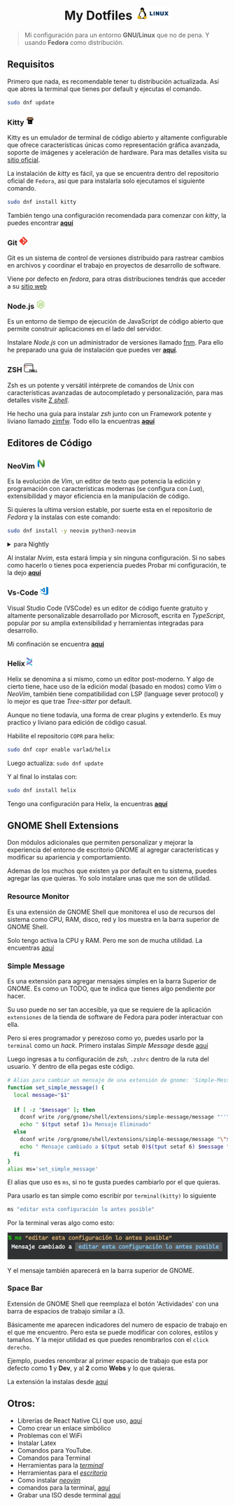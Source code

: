 <h1 align="center">
  My Dotfiles
  <img height="30px" src="./assets/linux-name.webp">
</h1>

> Mi configuración para un entorno **GNU/Linux** que no de pena. Y usando **Fedora** como distribución.

## Requisitos

Primero que nada, es recomendable tener tu distribución actualizada. Así que abres la terminal que tienes por default y ejecutas el comando.

```bash
sudo dnf update
```

### Kitty <img height="20px" src="./assets/kitty.svg">

Kitty es un emulador de terminal de código abierto y altamente configurable que ofrece características únicas como representación gráfica avanzada, soporte de imágenes y aceleración de hardware. Para mas detalles visita su [sitio oficial](https://sw.kovidgoyal.net/kitty/).

La instalación de _kitty_ es fácil, ya que se encuentra dentro del repositorio oficial de `Fedora`, así que para instalarla solo ejecutamos el siguiente comando.

```bash
sudo dnf install kitty
```

También tengo una configuración recomendada para comenzar con _kitty_, la puedes encontrar [**aquí**](./kitty)

### Git <img width="20px" src="./assets/git.webp">

Git es un sistema de control de versiones distribuido para rastrear cambios en archivos y coordinar el trabajo en proyectos de desarrollo de software.

Viene por defecto en _fedora_, para otras distribuciones tendrás que acceder a su [sitio web](https://git-scm.com/)

### Node.js <img height="20px" src="./assets/nodejs.webp">

Es un entorno de tiempo de ejecución de JavaScript de código abierto que permite construir aplicaciones en el lado del servidor.

Instalare _Node.js_ con un administrador de versiones llamado [fnm](https://github.com/Schniz/fnm). Para ello he preparado una guia de instalación que puedes ver [**aquí**](./other-settings/node.md).

### ZSH <img height="20px" src="./assets/zsh.webp">

Zsh es un potente y versátil intérprete de comandos de Unix con características avanzadas de autocompletado y personalización, para mas detalles visite [Z _shell_](https://zsh.sourceforge.io/).

He hecho una guia para instalar _zsh_ junto con un Framework potente y liviano llamado [zimfw](https://github.com/zimfw/zimfw). Todo ello la encuentras [**aquí**](./zsh)

## Editores de Código

### NeoVim <img height="23px" src="./assets/nvim.webp">

Es la evolución de _Vim_, un editor de texto que potencia la edición y programación con características modernas (se configura con _Lua_), extensibilidad y mayor eficiencia en la manipulación de código.

Si quieres la ultima version estable, por suerte esta en el repositorio de _Fedora_ y la instalas con este comando:

```bash
sudo dnf install -y neovim python3-neovim
```

<details>
    <summary>para Nightly</summary>

- Habilite el repositorio `COPR` para _neovim-nightly_.
  ```bash
  sudo dnf copr enable agriffis/neovim-nightly
  ```
- Hacer una actualización: `sudo dnf update`
- y para finalizar lo instalas
  ```bash
  dnf install -y neovim python3-neovim
  ```
  </details>

Al instalar _Nvim_, esta estará limpia y sin ninguna configuración. Si no sabes como hacerlo o tienes poca experiencia puedes Probar mi configuración, te la dejo [**aquí**](shelshelllhttps://github.com/grChad/nvim)

### Vs-Code <img height="20px" src="./assets/vscode.webp">

Visual Studio Code (VSCode) es un editor de código fuente gratuito y altamente personalizable desarrollado por Microsoft, escrita en _TypeScript_, popular por su amplia extensibilidad y herramientas integradas para desarrollo.

Mi confinación se encuentra [**aquí**](./vs-code)

### Helix <img height="20px" src="./assets/helix.svg">

Helix se denomina a si mismo, como un editor post-moderno. Y algo de cierto tiene, hace uso de la edición modal (basado en modos) como _Vim_ o _NeoVim_, también tiene compatibilidad con LSP (language sever protocol) y lo mejor es que trae _Tree-sitter_ por default.

Aunque no tiene todavía, una forma de crear plugins y extenderlo. Es muy practico y liviano para edición de código casual.

Habilite el repositorio `COPR` para helix:

```bash
sudo dnf copr enable varlad/helix
```

Luego actualiza: `sudo dnf update`

Y al final lo instalas con:

```bash
sudo dnf install helix
```

Tengo una configuración para Helix, la encuentras [**aquí**](./helix)

## GNOME Shell Extensions

Don módulos adicionales que permiten personalizar y mejorar la experiencia del entorno de escritorio GNOME al agregar características y modificar su apariencia y comportamiento.

Ademas de los muchos que existen ya por default en tu sistema, puedes agregar las que quieras. Yo solo instalare unas que me son de utilidad.

### Resource Monitor

Es una extensión de GNOME Shell que monitorea el uso de recursos del sistema como CPU, RAM, disco, red y los muestra en la barra superior de GNOME Shell.

Solo tengo activa la CPU y RAM. Pero me son de mucha utilidad. La encuentras [aquí](https://extensions.gnome.org/extension/1634/resource-monitor/)

### Simple Message

Es una extensión para agregar mensajes simples en la barra Superior de GNOME. Es como un TODO, que te indica que tienes algo pendiente por hacer.

Su uso puede no ser tan accesible, ya que se requiere de la aplicación `extensiones` de la tienda de software de Fedora para poder interactuar con ella.

Pero si eres programador y perezoso como yo, puedes usarlo por la `terminal` como un _hack_. Primero instalas _Simple Message_ desde [aquí](https://extensions.gnome.org/extension/5018/simple-message/)

Luego ingresas a tu configuración de _zsh_, `.zshrc` dentro de la ruta del usuario. Y dentro de ella pegas este código.

```bash
# Alias para cambiar un mensaje de una extensión de gnome: 'Simple-Message'
function set_simple_message() {
  local message="$1"

  if [ -z "$message" ]; then
    dconf write /org/gnome/shell/extensions/simple-message/message "''"
    echo " $(tput setaf 1)♻️ Mensaje Eliminado"
  else
    dconf write /org/gnome/shell/extensions/simple-message/message "\"$message\""
    echo " Mensaje cambiado a $(tput setab 0)$(tput setaf 6) $message "
  fi
}
alias ms='set_simple_message'
```

El alias que uso es `ms`, si no te gusta puedes cambiarlo por el que quieras.

Para usarlo es tan simple como escribir por `terminal(kitty)` lo siguiente

```bash
ms "editar esta configuración lo antes posible"
```

Por la terminal veras algo como esto:

<p align="center">
    <img src="./assets/promp-simple-message.webp"/>
</p>

Y el mensaje también aparecerá en la barra superior de GNOME.

### Space Bar

Extensión de GNOME Shell que reemplaza el botón 'Actividades' con una barra de espacios de trabajo similar a i3.

Básicamente me aparecen indicadores del numero de espacio de trabajo en el que me encuentro. Pero esta se puede modificar con colores, estilos y tamaños. Y la mejor utilidad es que puedes renombrarlos con el `click derecho`.

Ejemplo, puedes renombrar al primer espacio de trabajo que esta por defecto como **1** y **Dev**, y al **2** como **Webs** y lo que quieras.

La extensión la instalas desde [aquí](https://extensions.gnome.org/extension/5090/space-bar/)

## Otros:

- Librerías de React Native CLI que uso, [aquí](./other-settings/react-native-cli.md)
- Como crear un enlace simbólico
- Problemas con el WiFi
- Instalar Latex
- Comandos para YouTube.
- Comandos para Terminal
- Herramientas para la [_terminal_](./other-settings/apps_for_terminal.md)
- Herramientas para el [_escritorio_](./other-settings/apps_desktop.md)
- Como instalar [_neovim_](./other-settings/neovim.md)
- comandos para la terminal, [aquí](./other-settings/comandos_linux.md)
- Grabar una ISO desde terminal [aquí](./other-settings/gravarISO.md)
